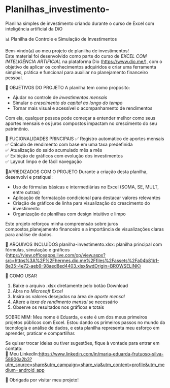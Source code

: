 # Planilhas_investimento-
Planilha simples de investimento criando durante o curso de Excel com inteligência artificial da DiO

📊 Planilha de Controle e Simulação de Investimentos


Bem-vindo(a) ao meu projeto de planilha de investimentos!  
Este material foi desenvolvido como parte do curso de *EXCEL COM INTELIGÊNCIA ARTIFICIAL* na plataforma Dio (https://www.dio.me/), com o objetivo de aplicar os conhecimentos adquiridos e criar uma ferramenta simples, prática e funcional para auxiliar no planejamento financeiro pessoal.



 🎯 OBJETIVOS DO PROJETO 
A planilha tem como propósito:
- Ajudar no controle de *investimentos mensais*
- Simular o *crescimento do capital ao longo do tempo*
- Tornar mais visual e acessível o acompanhamento de rendimentos
  

Com ela, qualquer pessoa pode começar a entender melhor como seus aportes mensais e os juros compostos impactam no crescimento do seu patrimônio.


💼 FUCIONALIDADES PRINCIPAIS 
✅ Registro automático de aportes mensais  
✅ Cálculo de rendimento com base em uma taxa predefinida  
✅ Atualização do saldo acumulado mês a mês  
✅ Exibição de gráficos com evolução dos investimentos  
✅ Layout limpo e de fácil navegação



 🧠APREDIZADOS COM O PROJETO 
Durante a criação desta planilha, desenvolvi e pratiquei:
- Uso de fórmulas básicas e intermediárias no Excel (SOMA, SE, MULT, entre outras)
- Aplicação de formatação condicional para destacar valores relevantes
- Criação de gráficos de linha para visualização do crescimento do investimento
- Organização de planilhas com design intuitivo e limpo

Este projeto reforçou minha compreensão sobre juros compostos,planejamento financeiro e a importância de visualizações claras para análise de dados.


 📁 ARQUIVOS INCLUÍDOS  planilha-investimento.xlsx: planilha principal com fórmulas, simulação e gráficos {https://view.officeapps.live.com/op/view.aspx?src=https%3A%2F%2Fhermes.dio.me%2Ffiles%2Fassets%2Fa04b81b1-8e35-4e72-aeb9-98aed8ed4403.xlsx&wdOrigin=BROWSELINK}

 
🚀 COMO USAR
1. Baixe o arquivo .xlsx diretamente pelo botão Download
2. Abra no *Microsoft Excel* 
3. Insira os valores desejados na área de *aporte mensal*
4. Altere a *taxa de rendimento mensal* se necessário
5. Observe os resultados nos gráficos e totais


SOBRE MIM:
Meu nome é Eduarda, e este é um dos meus primeiros projetos públicos com Excel. Estou dando os primeiros passos no mundo da tecnologia e análise de dados, e esta planilha representa meu esforço em aprender, praticar e compartilhar.


Se quiser trocar ideias ou tiver sugestões, fique à vontade para entrar em contato:    
📱 Meu LinkedIn:https://www.linkedin.com/in/maria-eduarda-frutuoso-silva-58906a2b3?utm_source=share&utm_campaign=share_via&utm_content=profile&utm_medium=android_app

🧡 Obrigada por visitar meu projeto!
